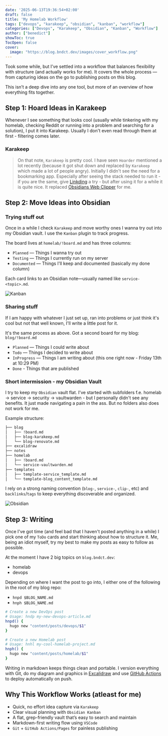 ```yaml
---
date: '2025-06-13T19:36:54+02:00'
draft: false
title: 'My Homelab Workflow'
tags: ["devops", "karakeep", "obsidian", "kanban", "workflow"]
categories: ["Devops", "Karakeep", "Obsidian", "Kanban", "Workflow"]
author: ["benedict"]
showToc: true
TocOpen: false
cover:
  image: "https://blog.bndct.dev/images/cover_workflow.png"
---
```


Took some while, but I’ve settled into a workflow that balances flexibility with structure (and actually works for me). It covers the whole process — from capturing ideas on the go to publishing posts on this blog.

This isn’t a deep dive into any one tool, but more of an overview of how everything fits together.

## Step 1: Hoard Ideas in Karakeep

Whenever I see something that looks cool (usually while tinkering with my homelab, checking Reddit or running into a problem and searching for a solution), I put it into Karakeep. Usually I don't even read through them at first - filtering comes later.  

### Karakeep
> On that note, `Karakeep` is pretty cool. I have seen `Hoarder` mentioned a lot recently (because it got shut down and replaced by `Karakeep` which made a lot of people angry). Initially I didn't see the need for a bookmarking app. Especially after seeing the stack needed to run it - if you are the same, give [Linkding](https://github.com/sissbruecker/linkding) a try - but after using it for a while it is quite nice. It replaced [Obsidians Web Clipper](https://obsidian.md/clipper) for me.

## Step 2: Move Ideas into Obsidian

### Trying stuff out
Once in a while I check `Karakeep` and move worthy ones I wanna try out into my Obsidian vault. I use the `Kanban` plugin to track progress.

The board lives at `homelab/!board.md` and has three columns:

- `Planned` — Things I wanna try out
- `Testing` — Things I currently run on my server
- `Documented` — Things I'll keep and documented (basically my done column)

Each card links to an Obsidian note—usually named like `service-<topic>.md`.

![Kanban](images/service_kanban.png)

### Sharing stuff
If I am happy with whatever I just set up, ran into problems or just think it's cool but not that well known, I'll write a little post for it.

It's the same process as above. Got a second board for my blog: `blog/!board.md`

- `Planned` — Things I could write about
- `Todo` — Things I decided to write about
- `InProgress` — Things I am writing about (this one right now - Friday 13th at 10:29 PM)
- `Done` - Things that are published


### Short intermission - my Obsidian Vault

I try to keep my `Obsidian` vault flat. I've started with subfolders f.e. homelab -> service -> security -> vaultwarden - but I personally didn't see any benefits. It just made navigating a pain in the ass. But no folders also does not work for me.

Example structure:

```zsh
├── blog
│   ├── !board.md
│   ├── blog-karakeep.md
│   └── blog-renovate.md
├── excalidraw
├── notes
├── homelab
│   ├── !board.md
│   └── service-vaultwarden.md
├── templates
│   ├── template-service_template.md
│   └── template-blog_content_template.md
```

I rely on a strong naming convention (`blog-`, `service-`, `clip-`, etc) and `backlinks`/`tags` to keep everything discoverable and organized.

![Obsidian](images/obsidian.png)

## Step 3: Writing

Once I've got time (and feel bad that I haven't posted anything in a while) I pick one of my `ToDo` cards and start thinking about how to structure it. Me, being an idiot myself, try my best to make my posts as easy to follow as possible.

At the moment I have 2 big topics on `blog.bndct.dev`:

- homelab
- devops

Depending on where I want the post to go into, I either one of the following in the root of my blog repo:
- `hnpd $BLOG_NAME.md`
- `hnph $BLOG_NAME.md`

```zsh
# Create a new DevOps post
# Usage: hndp my-new-devops-article.md
hnpd() {
  hugo new "content/posts/devops/$1"
}

# Create a new Homelab post
# Usage: hnhl my-cool-homelab-project.md
hnph() {
  hugo new "content/posts/homelab/$1"
}
```

Writing in markdown keeps things clean and portable. I version everything with Git, do my diagram and graphics in [Excalidraw](https://blog.bndct.dev/posts/homelab/excalidraw/) and use [GitHub Actions](https://blog.bndct.dev/posts/devops/setup_hugo_github/) to deploy automatically on push.

## Why This Workflow Works (atleast for me)

- Quick, no effort idea capture via `Karakeep`  
- Clear visual planning with `Obsidian Kanban`
- A flat, grep-friendly vault that’s easy to search and maintain  
- Markdown-first writing flow using `VSCode`  
- `Git` + `GitHub Actions/Pages` for painless publishing  

